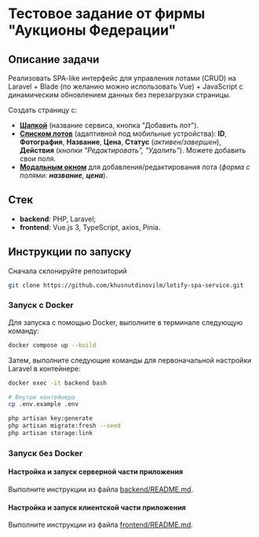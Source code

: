 # Тестовое задание от фирмы "Аукционы Федерации"

## Описание задачи

Реализовать SPA-like интерфейс для управления лотами (CRUD) на Laravel + Blade (по желанию можно использовать Vue) + JavaScript с динамическим обновлением данных без перезагрузки страницы.

Создать страницу с:

- <u>**Шапкой**</u> (название сервиса, кнопка "Добавить лот").
- <u>**Списком лотов**</u> (адаптивной под мобильные устройства): **ID**, **Фотография**, **Название**, **Цена**, **Статус** (_активен/завершен_), **Действия** (_кнопки "Редактировать", "Удалить"_). Можете добавить свои поля.
- <u>**Модальным окном**</u> для добавления/редактирования лота (_форма с полями: **название**, **цена**_).

## Стек

- **backend**: PHP, Laravel;
- **frontend**: Vue.js 3, TypeScript, axios, Pinia.

## Инструкции по запуску

Сначала склонируйте репозиторий

```sh
git clone https://github.com/khusnutdinovilm/lotify-spa-service.git
```

### Запуск с Docker

Для запуска с помощью Docker, выполните в терминале следующую команду:

```bash
docker compose up --build
```

Затем, выполните следующие команды для первоначальной настройки Laravel в контейнере:

```sh
docker exec -it backend bash

# Внутри контейнера
cp .env.example .env

php artisan key:generate
php artisan migrate:fresh --seed
php artisan storage:link
```

### Запуск без Docker

#### Настройка и запуск серверной части приложения

Выполните инструкции из файла [backend/README.md](backend/README.md).

#### Настройка и запуск клиентской части приложения

Выполните инструкции из файла [frontend/README.md](frontend/README.md).
